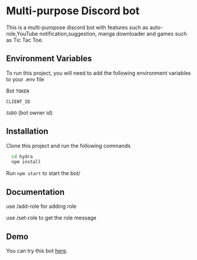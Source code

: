 
# Multi-purpose Discord bot

This is a multi-puropose discord bot with features such as auto-role,YouTube notification,suggestion, manga downloader and games such as Tic Tac Toe.

## Environment Variables

To run this project, you will need to add the following environment variables to your .env file

Bot `TOKEN`

`CLIENT_ID`

`SUDO` (bot owner id)

## Installation

Clone this project and run the following commands

```bash
  cd hydra
  npm install
```
Run ```npm start``` to start the bot/
    
## Documentation

use /add-role for adding role

use /set-role to get the role message


## Demo

You can try this bot [here](https://discord.com/api/oauth2/authorize?client_id=750389157976866826&permissions=268454912&scope=bot).
